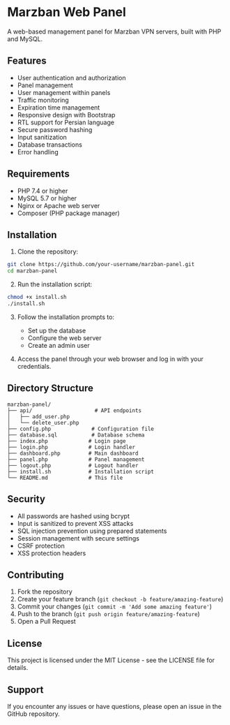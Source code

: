 # Marzban Web Panel

A web-based management panel for Marzban VPN servers, built with PHP and MySQL.

## Features

- User authentication and authorization
- Panel management
- User management within panels
- Traffic monitoring
- Expiration time management
- Responsive design with Bootstrap
- RTL support for Persian language
- Secure password hashing
- Input sanitization
- Database transactions
- Error handling

## Requirements

- PHP 7.4 or higher
- MySQL 5.7 or higher
- Nginx or Apache web server
- Composer (PHP package manager)

## Installation

1. Clone the repository:
```bash
git clone https://github.com/your-username/marzban-panel.git
cd marzban-panel
```

2. Run the installation script:
```bash
chmod +x install.sh
./install.sh
```

3. Follow the installation prompts to:
   - Set up the database
   - Configure the web server
   - Create an admin user

4. Access the panel through your web browser and log in with your credentials.

## Directory Structure

```
marzban-panel/
├── api/                    # API endpoints
│   ├── add_user.php
│   └── delete_user.php
├── config.php             # Configuration file
├── database.sql           # Database schema
├── index.php             # Login page
├── login.php             # Login handler
├── dashboard.php         # Main dashboard
├── panel.php             # Panel management
├── logout.php            # Logout handler
├── install.sh            # Installation script
└── README.md             # This file
```

## Security

- All passwords are hashed using bcrypt
- Input is sanitized to prevent XSS attacks
- SQL injection prevention using prepared statements
- Session management with secure settings
- CSRF protection
- XSS protection headers

## Contributing

1. Fork the repository
2. Create your feature branch (`git checkout -b feature/amazing-feature`)
3. Commit your changes (`git commit -m 'Add some amazing feature'`)
4. Push to the branch (`git push origin feature/amazing-feature`)
5. Open a Pull Request

## License

This project is licensed under the MIT License - see the LICENSE file for details.

## Support

If you encounter any issues or have questions, please open an issue in the GitHub repository. 